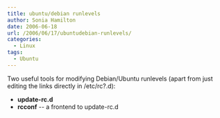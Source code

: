 ```yaml
---
title: ubuntu/debian runlevels
author: Sonia Hamilton
date: 2006-06-18
url: /2006/06/17/ubuntudebian-runlevels/
categories:
  - Linux
tags:
  - Ubuntu
---
```

Two useful tools for modifying Debian/Ubuntu runlevels (apart from just editing the links directly in /etc/rc?.d):
<!--more-->

  * **update-rc.d**
  * **rcconf** -- a frontend to update-rc.d
